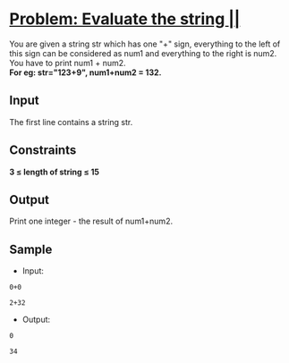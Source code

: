 # [Problem: Evaluate the string ||](https://my.newtonschool.co/playground/code/mkdclq9tw9no)

You are given a string str which has one "+" sign, everything to the left of this sign can be considered as num1 and everything to the right is num2. You have to print num1 + num2. <br>
**For eg: str="123+9", num1+num2 = 132.**

## Input

The first line contains a string str.

## Constraints

**3 ≤ length of string ≤ 15**

## Output

Print one integer - the result of num1+num2.

## Sample

- Input:
```
0+0

2+32
```

- Output:
```
0

34
```
